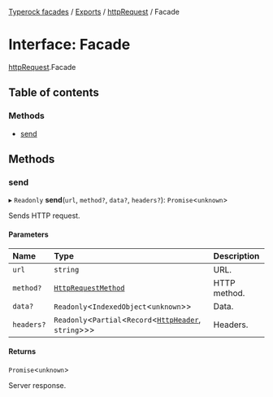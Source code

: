[Typerock facades](../index.md) / [Exports](../modules.md) / [httpRequest](../modules/httpRequest.md) / Facade

# Interface: Facade

[httpRequest](../modules/httpRequest.md).Facade

## Table of contents

### Methods

- [send](httpRequest.Facade.md#send)

## Methods

### send

▸ `Readonly` **send**(`url`, `method?`, `data?`, `headers?`): `Promise`<`unknown`\>

Sends HTTP request.

#### Parameters

| Name | Type | Description |
| :------ | :------ | :------ |
| `url` | `string` | URL. |
| `method?` | [`HttpRequestMethod`](../modules/httpRequest.md#httprequestmethod) | HTTP method. |
| `data?` | `Readonly`<`IndexedObject`<`unknown`\>\> | Data. |
| `headers?` | `Readonly`<`Partial`<`Record`<[`HttpHeader`](../modules/httpRequest.md#httpheader), `string`\>\>\> | Headers. |

#### Returns

`Promise`<`unknown`\>

Server response.
